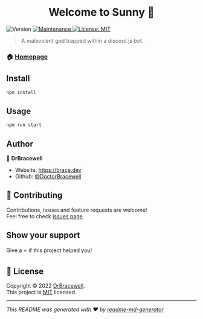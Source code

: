 <h1 align="center">Welcome to Sunny 👋</h1>
<p>
  <img alt="Version" src="https://img.shields.io/badge/version-4.1.0-blue.svg?cacheSeconds=2592000" />
  <a href="https://github.com/DoctorBracewell/sunny/graphs/commit-activity" target="_blank">
    <img alt="Maintenance" src="https://img.shields.io/badge/Maintained%3F-yes-green.svg" />
  </a>
  <a href="https://github.com/DoctorBracewell/sunny/blob/master/LICENSE" target="_blank">
    <img alt="License: MIT" src="https://img.shields.io/github/license/DoctorBracewell/Sunny" />
  </a>
</p>

> A malevolent god trapped within a discord.js bot.

### 🏠 [Homepage](https://github.com/DoctorBracewell/sunny#readme)

## Install

```sh
npm install
```

## Usage

```sh
npm run start
```

## Author

👤 **DrBracewell**

* Website: https://brace.dev
* Github: [@DoctorBracewell](https://github.com/DoctorBracewell)

## 🤝 Contributing

Contributions, issues and feature requests are welcome!<br />Feel free to check [issues page](https://github.com/DoctorBracewell/sunny/issues). 

## Show your support

Give a ⭐️ if this project helped you!

## 📝 License

Copyright © 2022 [DrBracewell](https://github.com/DoctorBracewell).<br />
This project is [MIT](https://github.com/DoctorBracewell/sunny/blob/master/LICENSE) licensed.

***
_This README was generated with ❤️ by [readme-md-generator](https://github.com/kefranabg/readme-md-generator)_